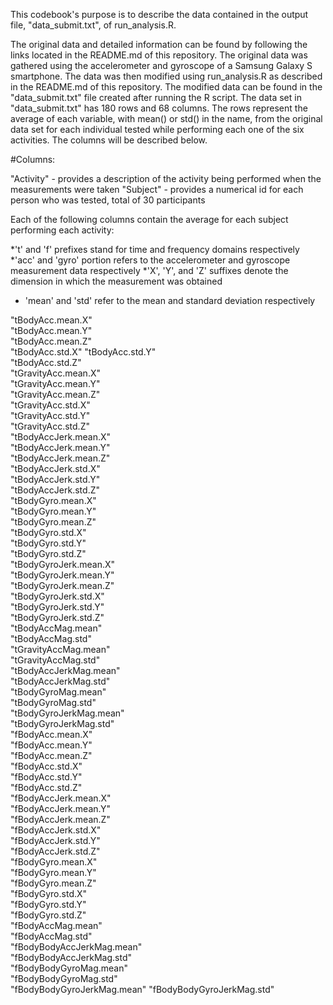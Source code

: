 This codebook's purpose is to describe the data contained in the output file, "data_submit.txt", of run_analysis.R. 

The original data and detailed information can be found by following the links located in the README.md of this repository. The original data was gathered using the accelerometer and gyroscope of a Samsung Galaxy S smartphone. The data 
was then modified using run_analysis.R as described in the README.md of this repository. The modified data can be found in the "data_submit.txt" file created after running the R script. The data set in "data_submit.txt" has 180 rows and 
68 columns. The rows represent the average of each variable, with mean() or std() in the name, from the original data set for each individual tested while performing each one of the six activities. The columns will be described below.

#Columns:

"Activity" - provides a description of the activity being performed when the measurements were taken
"Subject" - provides a numerical id for each person who was tested, total of 30 participants

Each of the following columns contain the average for each subject performing each activity:

*'t' and 'f' prefixes stand for time and frequency domains respectively
*'acc' and 'gyro' portion refers to the accelerometer and gyroscope measurement data respectively
*'X', 'Y', and 'Z' suffixes denote the dimension in which the measurement was obtained
* 'mean' and 'std' refer to the mean and standard deviation respectively
 
"tBodyAcc.mean.X"          
"tBodyAcc.mean.Y"         
"tBodyAcc.mean.Z"           
"tBodyAcc.std.X" 
"tBodyAcc.std.Y"            
"tBodyAcc.std.Z"           
"tGravityAcc.mean.X"        
"tGravityAcc.mean.Y"        
"tGravityAcc.mean.Z"        
"tGravityAcc.std.X"        
"tGravityAcc.std.Y"         
"tGravityAcc.std.Z"         
"tBodyAccJerk.mean.X"       
"tBodyAccJerk.mean.Y"      
"tBodyAccJerk.mean.Z"       
"tBodyAccJerk.std.X"        
"tBodyAccJerk.std.Y"        
"tBodyAccJerk.std.Z"        
"tBodyGyro.mean.X"          
"tBodyGyro.mean.Y"          
"tBodyGyro.mean.Z"          
"tBodyGyro.std.X"          
"tBodyGyro.std.Y"           
"tBodyGyro.std.Z"           
"tBodyGyroJerk.mean.X"      
"tBodyGyroJerk.mean.Y"     
"tBodyGyroJerk.mean.Z"      
"tBodyGyroJerk.std.X"       
"tBodyGyroJerk.std.Y"       
"tBodyGyroJerk.std.Z"      
"tBodyAccMag.mean"          
"tBodyAccMag.std"           
"tGravityAccMag.mean"       
"tGravityAccMag.std"       
"tBodyAccJerkMag.mean"      
"tBodyAccJerkMag.std"       
"tBodyGyroMag.mean"         
"tBodyGyroMag.std"         
"tBodyGyroJerkMag.mean"     
"tBodyGyroJerkMag.std"      
"fBodyAcc.mean.X"           
"fBodyAcc.mean.Y"          
"fBodyAcc.mean.Z"           
"fBodyAcc.std.X"            
"fBodyAcc.std.Y"            
"fBodyAcc.std.Z"           
"fBodyAccJerk.mean.X"       
"fBodyAccJerk.mean.Y"       
"fBodyAccJerk.mean.Z"       
"fBodyAccJerk.std.X"       
"fBodyAccJerk.std.Y"        
"fBodyAccJerk.std.Z"        
"fBodyGyro.mean.X"          
"fBodyGyro.mean.Y"         
"fBodyGyro.mean.Z"          
"fBodyGyro.std.X"           
"fBodyGyro.std.Y"           
"fBodyGyro.std.Z"          
"fBodyAccMag.mean"          
"fBodyAccMag.std"           
"fBodyBodyAccJerkMag.mean"  
"fBodyBodyAccJerkMag.std"  
"fBodyBodyGyroMag.mean"     
"fBodyBodyGyroMag.std"      
"fBodyBodyGyroJerkMag.mean" 
"fBodyBodyGyroJerkMag.std"

